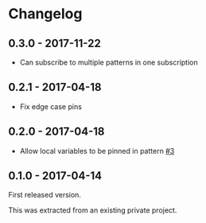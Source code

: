 # Changelog

## 0.3.0 - 2017-11-22

* Can subscribe to multiple patterns in one subscription

## 0.2.1 - 2017-04-18

* Fix edge case pins

## 0.2.0 - 2017-04-18

* Allow local variables to be pinned in pattern [#3](https://github.com/vesta-merkur/hub/pull/3)

## 0.1.0 - 2017-04-14

First released version.

This was extracted from an existing private project.
